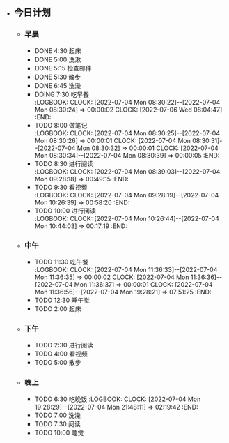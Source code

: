 - ## 今日计划
	- ### 早晨
		- DONE 4:30 起床
		- DONE 5:00 洗漱
		- DONE 5:15 检查邮件
		- DONE 5:30 散步
		- DONE 6:45 洗澡
		- DOING 7:30 吃早餐  
		  :LOGBOOK:
		  CLOCK: [2022-07-04 Mon 08:30:22]--[2022-07-04 Mon 08:30:24] =>  00:00:02
		  CLOCK: [2022-07-06 Wed 08:04:47]
		  :END:
		- TODO 8:00 做笔记  
		  :LOGBOOK:
		  CLOCK: [2022-07-04 Mon 08:30:25]--[2022-07-04 Mon 08:30:26] =>  00:00:01
		  CLOCK: [2022-07-04 Mon 08:30:31]--[2022-07-04 Mon 08:30:32] =>  00:00:01
		  CLOCK: [2022-07-04 Mon 08:30:34]--[2022-07-04 Mon 08:30:39] =>  00:00:05
		  :END:
		- TODO 8:30 进行阅读  
		  :LOGBOOK:
		  CLOCK: [2022-07-04 Mon 08:39:03]--[2022-07-04 Mon 09:28:18] =>  00:49:15
		  :END:
		- TODO 9:30 看视频  
		  :LOGBOOK:
		  CLOCK: [2022-07-04 Mon 09:28:19]--[2022-07-04 Mon 10:26:39] =>  00:58:20
		  :END:
		- TODO 10:00 进行阅读  
		  :LOGBOOK:
		  CLOCK: [2022-07-04 Mon 10:26:44]--[2022-07-04 Mon 10:44:03] =>  00:17:19
		  :END:
	- ### 中午
		- TODO 11:30 吃午餐  
		  :LOGBOOK:
		  CLOCK: [2022-07-04 Mon 11:36:33]--[2022-07-04 Mon 11:36:35] =>  00:00:02
		  CLOCK: [2022-07-04 Mon 11:36:36]--[2022-07-04 Mon 11:36:37] =>  00:00:01
		  CLOCK: [2022-07-04 Mon 11:36:56]--[2022-07-04 Mon 19:28:21] =>  07:51:25
		  :END:
		- TODO 12:30 睡午觉
		- TODO 2:00 起床
	- ### 下午
		- TODO 2:30 进行阅读
		- TODO 4:00 看视频
		- TODO 5:00 散步
	- ### 晚上
		- TODO 6:30 吃晚饭
		  :LOGBOOK:
		  CLOCK: [2022-07-04 Mon 19:28:29]--[2022-07-04 Mon 21:48:11] =>  02:19:42
		  :END:
		- TODO 7:00 洗澡
		- TODO 7:30 阅读
		- TODO 10:00 睡觉